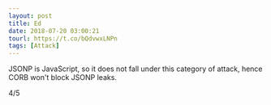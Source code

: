 ```yaml
---
layout: post
title: Ed
date: 2018-07-20 03:00:21
tourl: https://t.co/bQdvwxLNPn
tags: [Attack]
---
```

JSONP is JavaScript, so it does not fall under this category of attack, hence CORB won't block JSONP leaks.

4/5